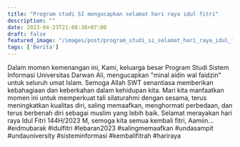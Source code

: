 ```yaml
---
title: "Program studi SI mengucapkan selamat hari raya idul fitri"
description: ""
date: 2023-04-23T21:08:38+07:00
draft: false
featured_image: "/images/post/program_studi_si_selamat_hari_raya_idul_fitri.jpg"
tags: ['Berita']
---
```

Dalam momen kemenangan ini, Kami, keluarga besar Program Studi Sistem Informasi Universitas Darwan Ali, mengucapkan "minal aidin wal faidzin" untuk seluruh umat Islam. Semoga Allah SWT senantiasa memberikan kebahagiaan dan keberkahan dalam kehidupan kita. Mari kita manfaatkan momen ini untuk memperkuat tali silaturahmi dengan sesama, terus meningkatkan kualitas diri, saling memaafkan, menghormati perbedaan, dan terus berbenah diri sebagai muslim yang lebih baik. Selamat merayakan hari raya Idul Fitri 144H/2023 M, semoga kita semua kembali fitri, Aamiin... #eidmubarak #idulfitri #lebaran2023 #salingmemaafkan #undasampit #undauniversity #sisteminformasi #kembalifitrah #hariraya
